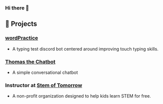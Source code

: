 ### Hi there 👋
## 🔭 Projects
### [wordPractice](https://top.gg/bot/743183681182498906)
- A typing test discord bot centered around improving touch typing skills. 

### [Thomas the Chatbot](https://www.thomasthechatbot.tk)
- A simple conversational chatbot

### Instructor at [Stem of Tomorrow](https://stemoftomorrow.com) 
- A non-profit organization designed to help kids learn STEM for free.
